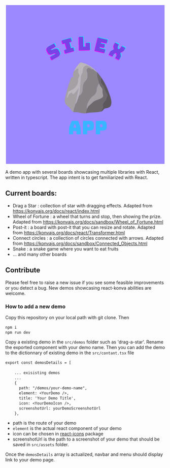 <p align="center">
  <img style="object-fit: cover;" src="src/assets/silex-app-readme.png">
</p>

A demo app with several boards showcasing multiple libraries with React, written in typescript. The app intent is to get familiarized with React.

## Current boards:

- Drag a Star : collection of star with dragging effects. Adapted from https://konvajs.org/docs/react/index.html
- Wheel of Fortune : a wheel that turns and stop, then showing the prize. Adapted from https://konvajs.org/docs/sandbox/Wheel_of_Fortune.html
- Post-it : a board with post-it that you can resize and rotate. Adapted from https://konvajs.org/docs/react/Transformer.html
- Connect circles : a collection of circles connected with arrows. Adapted from https://konvajs.org/docs/sandbox/Connected_Objects.html
- Snake : a snake game where you want to eat fruits
- ... and many other boards

## Contribute

Please feel free to raise a new issue if you see some feasible improvements or you detect a bug. New demos showcasing react-konva abilities are welcome.

### How to add a new demo

Copy this repository on your local path with git clone. Then

```
npm i
npm run dev
```

Copy a existing demo in the `src/demos` folder such as 'drag-a-star'. Rename the exported component with your demo name. Then you can add the demo to the dictionnary of existing demo in the `src/contant.tsx` file

```
export const demosDetails = [

    ... exisisting demos
    ...
    {
      path: "/demos/your-demo-name",
      element: <YourDemo />,
      title: 'Your Demo Title',
      icon: <YourDemoIcon />,
      screenshotUrl: yourDemoScreenshotUrl
    },
```
- path is the route of your demo
- `element` is the actual react component of your demo
- icon can be chosen in [react-icons](https://react-icons.github.io/react-icons/) package
- screenshotUrl is the path to a screenshot of your demo that should be saved in `src/assets` folder.

Once the `demosDetails` array is actualized, navbar and menu should display link to your demo page.



